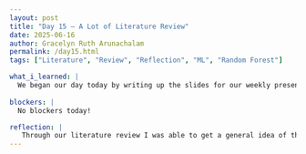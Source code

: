```yaml
---
layout: post
title: "Day 15 – A Lot of Literature Review"
date: 2025-06-16
author: Gracelyn Ruth Arunachalam
permalink: /day15.html
tags: ["Literature", "Review", "Reflection", "ML", "Random Forest"]

what_i_learned: |
  We began our day today by writing up the slides for our weekly presentation, and I think this was a great time to reflect on what we had accomplished and how far along we were on the project. Following this session, we discussed together as a group all the literatures that we had reviewed the yesterday about the implementation of AI in predicting PM2.5 concentrations. Additionally, through the reviews I was able to find out that Random Forest is one of the better algorithms that has been used commonly in the past by many researchers. This also served as an base for what we aim to do and helped up map out all the things we need to do to successfully train our model. At the end of the day, we recorded our video together and reviewed some machine learning python code.
 
blockers: |
  No blockers today!

reflection: |
   Through our literature review I was able to get a general idea of the different ML algorithms researchers have used in the past. Many of the literatures we discussed as a team, were very detailed and concluded on one specific ML model that they thought was the best based on the regression coefficient. We were also able to relate the format of the papers that we read to what we are expected to submit at the end of our program. I observed that mutliple graphs and extensive descriptions are required to ensure the reader has a clear idea of your topic, problem, solution/outcomes and challenges.
---
```

